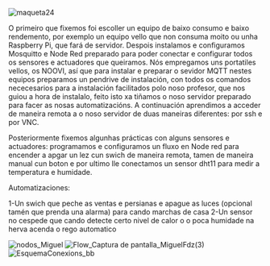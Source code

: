 ![maqueta24](https://github.com/MrTitan1107/Domotica/assets/171036155/52562977-c35a-4f7e-8ea3-6ef1f82257b3)

O primeiro que fixemos foi escoller un equipo de baixo consumo e baixo rendemento, por exemplo un equipo vello que non consuma moito ou unha Raspberry Pi, que fará de servidor. Despois instalamos e configuramos Mosquitto e Node Red preparado para poder conectar e configurar todos os sensores e actuadores que queiramos. Nós empregamos uns portatiles vellos, os NOOVI, así que para instalar e preparar o sevidor MQTT nestes equipos preparamos un pendrive de instalación, con todos os comandos nececesarios para a instalación facilitados polo noso profesor, que nos guiou a hora de instalalo, feito isto xa tiñamos o noso servidor preparado para facer as nosas automatizacións. A continuación aprendimos a acceder de maneira remota a o noso servidor de duas maneiras diferentes: por ssh e por VNC. 

Posteriormente fixemos algunhas prácticas con alguns sensores e actuadores: programamos e configuramos un fluxo en Node red para encender a apgar un lez cun swich de maneira remota, tamen de maneira manual cun boton e por ultimo lle conectamos un sensor dht11 para medir a temperatura e humidade.  

Automatizaciones:

1-Un swich que peche as ventas e persianas e apague as luces (opcional tamén que prenda una alarma) para cando marchas de casa
2-Un sensor no cespede que cando detecte certo nivel de calor o o poca humidade na herva acenda o rego automatico

![nodos_Miguel](https://github.com/MrTitan1107/Domotica/assets/171036155/7fbf9cdd-20c0-4757-bf61-c0560ff48cbc)
![Flow_Captura de pantalla_MiguelFdz(3)](https://github.com/MrTitan1107/Domotica/assets/171036155/d27b856a-beee-4343-af98-f82f780a1af6)
![EsquemaConexions_bb](https://github.com/MrTitan1107/Domotica/assets/171036155/364a8635-7968-44cb-b7c9-6d9b1d3f1b4b)
